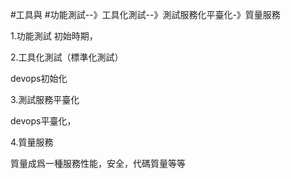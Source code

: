 #工具與
#功能測試--》工具化測試--》測試服務化平臺化-》質量服務

1.功能測試
  初始時期，

2.工具化測試（標準化測試）

devops初始化

3.測試服務平臺化

devops平臺化，


4.質量服務

質量成爲一種服務性能，安全，代碼質量等等


